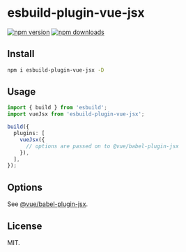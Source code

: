 # esbuild-plugin-vue-jsx

[![npm version](https://badgen.net/npm/v/esbuild-plugin-vue-jsx)](https://npm.im/esbuild-plugin-vue-jsx) [![npm downloads](https://badgen.net/npm/dm/esbuild-plugin-vue-jsx)](https://npm.im/esbuild-plugin-vue-jsx)

## Install

```bash
npm i esbuild-plugin-vue-jsx -D
```

## Usage

```ts
import { build } from 'esbuild';
import vueJsx from 'esbuild-plugin-vue-jsx';

build({
  plugins: [
    vueJsx({
      // options are passed on to @vue/babel-plugin-jsx
    }),
  ],
});
```

## Options

See [@vue/babel-plugin-jsx](https://github.com/vuejs/jsx-next).

## License

MIT.
